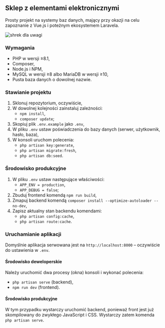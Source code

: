 ## Sklep z elementami elektronicznymi

Prosty projekt na systemy baz danych, mający przy okazji na celu zapoznanie z Vue.js i poteżnym ekosystemem Laravela.

![shrek dla uwagi](https://static.android.com.pl/uploads/2022/11/Shrek-animacja-bajka.jpg)

### Wymagania

- PHP w wersji ≥8.1,
- Composer,
- Node.js i NPM,
- MySQL w wersji ≥8 albo MariaDB w wersji ≥10,
- Pusta baza danych o dowolnej nazwie.

### Stawianie projektu

1. Sklonuj repozytorium, oczywiście,
2. W dowolnej kolejności zainstaluj zależności:
    - `npm install`,
    - `composer update`;
3. Skopiuj plik `.env.example` jako `.env`,
4. W pliku `.env` ustaw poświadczenia do bazy danych (serwer, użytkownik, hasło, baza),
5. W konsoli uruchom polecenia:
    - `php artisan key:generate`,
    - `php artisan migrate:fresh`,
    - `php artisan db:seed`.

### Środowisko produkcyjne

1. W pliku `.env` ustaw następujące właściwości:
    - `APP_ENV = production`,
    - `APP_DEBUG = false`;
2. Zbuduj frontend komendą `npm run build`,
3. Zmapuj backend komendą `composer install --optimize-autoloader --no-dev`,
4. Zapisz aktualny stan backendu komendami:
    - `php artisan config:cache`,
    - `php artisan route:cache`.

### Uruchamianie aplikacji

Domyślnie aplikacja serwowana jest na `http://localhost:8000` – oczywiście do ustawienia w `.env`.

#### Środowisko deweloperskie

Należy uruchomić dwa procesy (okna) konsoli i wykonać polecenia:
- `php artisan serve` (backend),
- `npm run dev` (frontend).

#### Środowisko produkcyjne

W tym przypadku wystarczy uruchomić backend, ponieważ front jest już skompilowany do zwykłego JavaScript i CSS. Wystarczy zatem komenda `php artisan serve`.